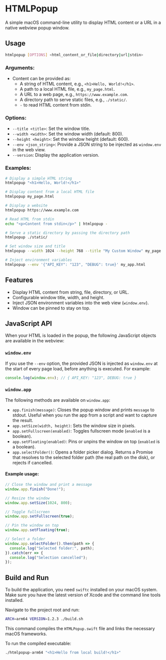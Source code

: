 # HTMLPopup

A simple macOS command-line utility to display HTML content or a URL in a native webview popup window.

## Usage

```bash
htmlpopup [OPTIONS] <html_content_or_file|directory|url|stdin>
```

### Arguments:
- Content can be provided as:
  - A string of HTML content, e.g., `<h1>Hello, World!</h1>`.
  - A path to a local HTML file, e.g., `my_page.html`.
  - A URL to a web page, e.g., `https://www.example.com`.
  - A directory path to serve static files, e.g., `./static/`.
  - `-` to read HTML content from stdin.

### Options:

*   `--title <title>`: Set the window title.
*   `--width <width>`: Set the window width (default: 800).
*   `--height <height>`: Set the window height (default: 600).
*   `--env <json_string>`: Provide a JSON string to be injected as `window.env` in the web view.
*   `--version`: Display the application version.

### Examples:

```bash
# Display a simple HTML string
htmlpopup "<h1>Hello, World!</h1>"

# Display content from a local HTML file
htmlpopup my_page.html

# Display a website
htmlpopup https://www.example.com

# Read HTML from stdin
echo "<p>Content from stdin</p>" | htmlpopup -

# Serve a static directory by passing the directory path
htmlpopup ./static/

# Set window size and title
htmlpopup --width 1024 --height 768 --title "My Custom Window" my_page.html

# Inject environment variables
htmlpopup --env '{"API_KEY": "123", "DEBUG": true}' my_app.html
```


## Features

*   Display HTML content from string, file, directory, or URL.
*   Configurable window title, width, and height.
*   Inject JSON environment variables into the web view (`window.env`).
*   Window can be pinned to stay on top.


## JavaScript API

When your HTML is loaded in the popup, the following JavaScript objects are available in the webview:

### `window.env`

If you use the `--env` option, the provided JSON is injected as `window.env` at the start of every page load, before anything is executed. For example:

```js
console.log(window.env); // { API_KEY: "123", DEBUG: true }
```

### `window.app`

The following methods are available on `window.app`:

- `app.finish(message)`: Closes the popup window and prints `message` to stdout. Useful when you run the app from a script and want to capture the result.
- `app.setSize(width, height)`: Sets the window size in pixels.
- `app.setFullscreen(enabled)`: Toggles fullscreen mode (`enabled` is a boolean).
- `app.setFloating(enabled)`: Pins or unpins the window on top (`enabled` is a boolean).
- `app.selectFolder()`: Opens a folder picker dialog. Returns a Promise that resolves to the selected folder path (the real path on the disk), or rejects if cancelled.

#### Example usage:

```js
// Close the window and print a message
window.app.finish("Done!");

// Resize the window
window.app.setSize(1024, 800);

// Toggle fullscreen
window.app.setFullscreen(true);

// Pin the window on top
window.app.setFloating(true);

// Select a folder
window.app.selectFolder().then(path => {
  console.log("Selected folder:", path);
}).catch(err => {
  console.log("Selection cancelled");
});
```


## Build and Run

To build the application, you need `swiftc` installed on your macOS system. Make sure you have the latest version of Xcode and the command line tools installed.

Navigate to the project root and run:

```bash
ARCH=arm64 VERSION=1.2.3 ./build.sh
```

This command compiles the `HTMLPopup.swift` file and links the necessary macOS frameworks.

To run the compiled executable:

```bash
./htmlpopup-arm64 "<h1>Hello from local build!</h1>"
```
